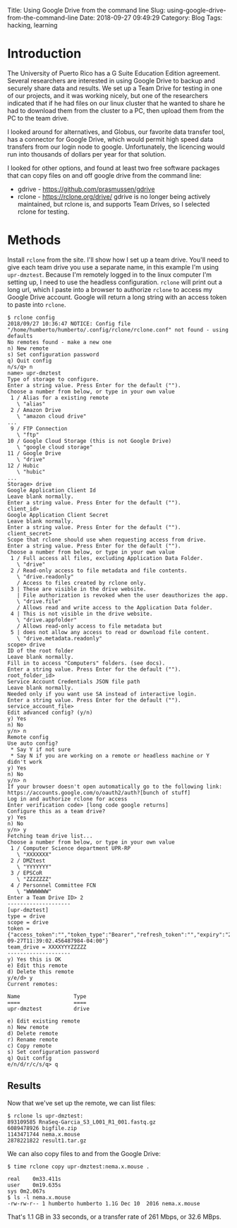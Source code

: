 Title: Using Google Drive from the command line
Slug: using-google-drive-from-the-command-line
Date: 2018-09-27 09:49:29
Category: Blog
Tags: hacking, learning

# Introduction

The University of Puerto Rico has a G Suite Education Edition
agreement. Several researchers are interested in using Google Drive to
backup and securely share data and results. We set up a Team Drive for
testing in one of our projects, and it was working nicely, but one of
the researchers indicated that if he had files on our linux cluster
that he wanted to share he had to download them from the cluster to a
PC, then upload them from the PC to the team drive.

I looked around for alternatives, and Globus, our favorite data
transfer tool, has a connector for Google Drive, which would permit
high speed data transfers from our login node to google.
Unfortunately, the licencing would run into thousands of dollars per
year for that solution.

I looked for other options, and found at least two free software
packages that can copy files on and off google drive from the command
line:
  - gdrive - https://github.com/prasmussen/gdrive
  - rclone - https://rclone.org/drive/
gdrive is no longer being actively maintained, but rclone is, and
supports Team Drives, so I selected rclone for testing.

# Methods

Install `rclone` from the site. I'll show how I set up a team
drive. You'll need to give each team drive you use a separate name, in
this example I'm using `upr-dmztest`. Because I'm remotely logged in
to the linux computer I'm setting up, I need to use the headless
configuration. `rclone` will print out a long url, which I paste into
a browser to authorize `rclone` to access my Google Drive
account. Google will return a long string with an access token to
paste into `rclone`.

```
$ rclone config
2018/09/27 10:36:47 NOTICE: Config file "/home/humberto/humberto/.config/rclone/rclone.conf" not found - using defaults
No remotes found - make a new one
n) New remote
s) Set configuration password
q) Quit config
n/s/q> n
name> upr-dmztest
Type of storage to configure.
Enter a string value. Press Enter for the default ("").
Choose a number from below, or type in your own value
 1 / Alias for a existing remote
   \ "alias"
 2 / Amazon Drive
   \ "amazon cloud drive"
...
 9 / FTP Connection
   \ "ftp"
10 / Google Cloud Storage (this is not Google Drive)
   \ "google cloud storage"
11 / Google Drive
   \ "drive"
12 / Hubic
   \ "hubic"
...
Storage> drive
Google Application Client Id
Leave blank normally.
Enter a string value. Press Enter for the default ("").
client_id> 
Google Application Client Secret
Leave blank normally.
Enter a string value. Press Enter for the default ("").
client_secret> 
Scope that rclone should use when requesting access from drive.
Enter a string value. Press Enter for the default ("").
Choose a number from below, or type in your own value
 1 / Full access all files, excluding Application Data Folder.
   \ "drive"
 2 / Read-only access to file metadata and file contents.
   \ "drive.readonly"
   / Access to files created by rclone only.
 3 | These are visible in the drive website.
   | File authorization is revoked when the user deauthorizes the app.
   \ "drive.file"
   / Allows read and write access to the Application Data folder.
 4 | This is not visible in the drive website.
   \ "drive.appfolder"
   / Allows read-only access to file metadata but
 5 | does not allow any access to read or download file content.
   \ "drive.metadata.readonly"
scope> drive
ID of the root folder
Leave blank normally.
Fill in to access "Computers" folders. (see docs).
Enter a string value. Press Enter for the default ("").
root_folder_id> 
Service Account Credentials JSON file path 
Leave blank normally.
Needed only if you want use SA instead of interactive login.
Enter a string value. Press Enter for the default ("").
service_account_file> 
Edit advanced config? (y/n)
y) Yes
n) No
y/n> n
Remote config
Use auto config?
 * Say Y if not sure
 * Say N if you are working on a remote or headless machine or Y didn't work
y) Yes
n) No
y/n> n
If your browser doesn't open automatically go to the following link:
https://accounts.google.com/o/oauth2/auth?[bunch of stuff]
Log in and authorize rclone for access
Enter verification code> [long code google returns]
Configure this as a team drive?
y) Yes
n) No
y/n> y
Fetching team drive list...
Choose a number from below, or type in your own value
 1 / Computer Science department UPR-RP
   \ "XXXXXXX"
 2 / DMZtest
   \ "YYYYYYY"
 3 / EPSCoR
   \ "ZZZZZZZ"
 4 / Personnel Committee FCN
   \ "WWWWWWW"
Enter a Team Drive ID> 2
--------------------
[upr-dmztest]
type = drive
scope = drive
token = {"access_token":"","token_type":"Bearer","refresh_token":"","expiry":"2018-09-27T11:39:02.456487984-04:00"}
team_drive = XXXXYYYZZZZZ
--------------------
y) Yes this is OK
e) Edit this remote
d) Delete this remote
y/e/d> y
Current remotes:

Name                 Type
====                 ====
upr-dmztest          drive

e) Edit existing remote
n) New remote
d) Delete remote
r) Rename remote
c) Copy remote
s) Set configuration password
q) Quit config
e/n/d/r/c/s/q> q
```

## Results

Now that we've set up the remote, we can list files:
```
$ rclone ls upr-dmztest:
893109585 RnaSeq-Garcia_S3_L001_R1_001.fastq.gz
6089478926 bigfile.zip
1143471744 nema.x.mouse
2878221822 result1.tar.gz
```

We can also copy files to and from the Google Drive:

```
$ time rclone copy upr-dmztest:nema.x.mouse .

real	0m33.411s
user	0m19.635s
sys	0m2.067s
$ ls -l nema.x.mouse 
-rw-rw-r-- 1 humberto humberto 1.1G Dec 10  2016 nema.x.mouse
```

That's 1.1 GB in 33 seconds, or a transfer rate of 261 Mbps, or 32.6 MBps.
